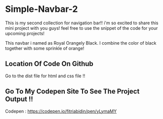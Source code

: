 # Simple-Navbar-2
This is my second collection for navigation bar!! i'm so excited to share this mini project with you guys! feel free to use the snippet 
of the code for your upcoming projects!

This navbar i named as Royal Orangely Black. I combine the color of black together with some sprinkle of orange!

<h2>Location Of Code On Github</h2>

Go to the dist file for html and css file !!

<h2>Go To My Codepen Site To See The Project Output !!</h2>

Codepen : https://codepen.io/fitriabidin/pen/yLymaMY
